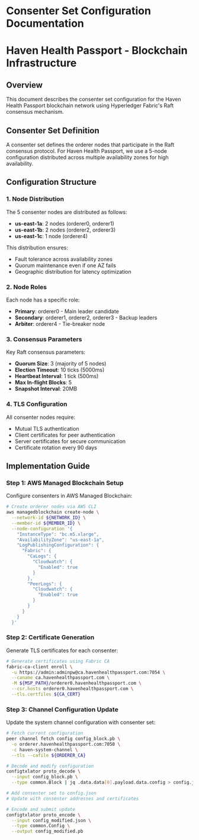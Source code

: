 # Consenter Set Configuration Documentation
# Haven Health Passport - Blockchain Infrastructure

## Overview

This document describes the consenter set configuration for the Haven Health Passport blockchain network using Hyperledger Fabric's Raft consensus mechanism.

## Consenter Set Definition

A consenter set defines the orderer nodes that participate in the Raft consensus protocol. For Haven Health Passport, we use a 5-node configuration distributed across multiple availability zones for high availability.

## Configuration Structure

### 1. Node Distribution

The 5 consenter nodes are distributed as follows:
- **us-east-1a**: 2 nodes (orderer0, orderer1)
- **us-east-1b**: 2 nodes (orderer2, orderer3)
- **us-east-1c**: 1 node (orderer4)

This distribution ensures:
- Fault tolerance across availability zones
- Quorum maintenance even if one AZ fails
- Geographic distribution for latency optimization

### 2. Node Roles

Each node has a specific role:
- **Primary**: orderer0 - Main leader candidate
- **Secondary**: orderer1, orderer2, orderer3 - Backup leaders
- **Arbiter**: orderer4 - Tie-breaker node

### 3. Consensus Parameters

Key Raft consensus parameters:
- **Quorum Size**: 3 (majority of 5 nodes)
- **Election Timeout**: 10 ticks (5000ms)
- **Heartbeat Interval**: 1 tick (500ms)
- **Max In-flight Blocks**: 5
- **Snapshot Interval**: 20MB

### 4. TLS Configuration

All consenter nodes require:
- Mutual TLS authentication
- Client certificates for peer authentication
- Server certificates for secure communication
- Certificate rotation every 90 days
## Implementation Guide

### Step 1: AWS Managed Blockchain Setup

Configure consenters in AWS Managed Blockchain:

```bash
# Create orderer nodes via AWS CLI
aws managedblockchain create-node \
  --network-id ${NETWORK_ID} \
  --member-id ${MEMBER_ID} \
  --node-configuration '{
    "InstanceType": "bc.m5.xlarge",
    "AvailabilityZone": "us-east-1a",
    "LogPublishingConfiguration": {
      "Fabric": {
        "CaLogs": {
          "Cloudwatch": {
            "Enabled": true
          }
        },
        "PeerLogs": {
          "Cloudwatch": {
            "Enabled": true
          }
        }
      }
    }
  }'
```

### Step 2: Certificate Generation

Generate TLS certificates for each consenter:

```bash
# Generate certificates using Fabric CA
fabric-ca-client enroll \
  -u https://admin:adminpw@ca.havenhealthpassport.com:7054 \
  --caname ca.havenhealthpassport.com \
  -M ${MSP_PATH}/orderer0.havenhealthpassport.com \
  --csr.hosts orderer0.havenhealthpassport.com \
  --tls.certfiles ${CA_CERT}
```

### Step 3: Channel Configuration Update

Update the system channel configuration with consenter set:

```bash
# Fetch current configuration
peer channel fetch config config_block.pb \
  -o orderer.havenhealthpassport.com:7050 \
  -c haven-system-channel \
  --tls --cafile ${ORDERER_CA}

# Decode and modify configuration
configtxlator proto_decode \
  --input config_block.pb \
  --type common.Block | jq .data.data[0].payload.data.config > config.json

# Add consenter set to config.json
# Update with consenter addresses and certificates

# Encode and submit update
configtxlator proto_encode \
  --input config_modified.json \
  --type common.Config \
  --output config_modified.pb
```

